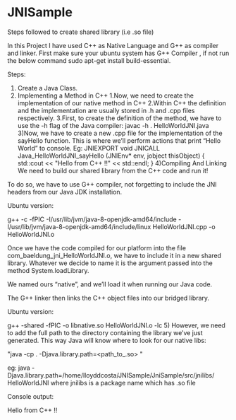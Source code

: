# JNISample
Steps followed to create shared library (i.e .so file)

In this Project I have used C++ as Native Language and  G++ as compiler and linker.
First make sure your ubuntu system has G++ Compiler , if not run the below command
sudo apt-get install build-essential.

Steps:
1) Create a Java Class.
2) Implementing a Method in C++
  1.Now, we need to create the implementation of our native method in C++
  2.Within C++ the definition and the implementation are usually stored in .h and .cpp files respectively.
  3.First, to create the definition of the method, we have to use the -h flag of the Java compiler:
     javac -h . HelloWorldJNI.java
3)Now, we have to create a new .cpp file for the implementation of the sayHello function. This is where we’ll perform actions that print “Hello World” to console.
 Eg:
      JNIEXPORT void JNICALL Java_HelloWorldJNI_sayHello
  (JNIEnv* env, jobject thisObject) {
    std::cout << "Hello from C++ !!" << std::endl;
}
4)Compiling And Linking
We need to build our shared library from the C++ code and run it!

To do so, we have to use G++ compiler, not forgetting to include the JNI headers from our Java JDK installation.

Ubuntu version:

g++ -c -fPIC -I/usr/lib/jvm/java-8-openjdk-amd64/include -I/usr/lib/jvm/java-8-openjdk-amd64/include/linux HelloWorldJNI.cpp -o HelloWorldJNI.o


Once we have the code compiled for our platform into the file com_baeldung_jni_HelloWorldJNI.o, we have to include it in a new shared library. Whatever we decide to name it is the argument passed into the method System.loadLibrary.

We named ours “native”, and we’ll load it when running our Java code.

The G++ linker then links the C++ object files into our bridged library.

Ubuntu version:

g++ -shared -fPIC -o libnative.so HelloWorldJNI.o -lc
5)
However, we need to add the full path to the directory containing the library we’ve just generated. This way Java will know where to look for our native libs:

"java -cp . -Djava.library.path=<path_to_.so> <class name>"
  
  eg: java -Djava.library.path=/home/lloyddcosta/JNISample/JniSample/src/jnilibs/ HelloWorldJNI where jnilibs is a package name which has .so file
 


Console output:

Hello from C++ !!

 
